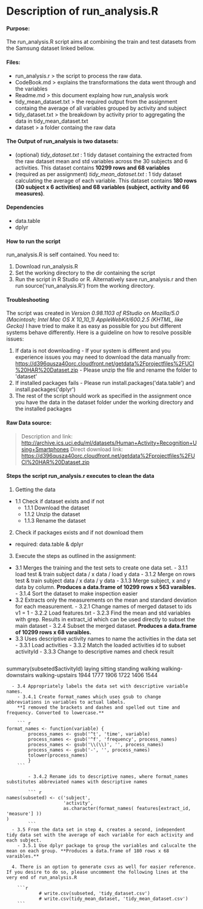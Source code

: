 
# Description of run_analysis.R

#### Purpose:
The run_analysis.R script aims at combining the train and test datasets from the Samsung dataset linked bellow.

#### Files:
- run_analysis.r > the script to process the raw data.
- CodeBook.md > explains the transformations the data went through and the variables
- Readme.md > this document explaing how run_analysis work
- tidy_mean_dataset.txt > the required output from the assignment containg the average of all variables grouped by activity and subject
- tidy_dataset.txt > the breakdown by activity prior to aggregating the data in tidy_mean_dataset.txt
- dataset > a folder containg the raw data

#### The Output of run_analysis is two datasets:
- (optional) *tidy_dataset.txt* : 1 tidy dataset containing the extracted from the raw dataset mean and std variables across the 30 subjects and 6 activities. This dataset contains **10299 rows and 68 variables**  
- (required as per assignment) *tidy_mean_dataset.txt* : 1 tidy dataset calculating the average of each variable. This dataset contains **180 rows (30 subject x 6 activities) and 68 variables (subject, activity and 66 measures)**. 

#### Dependencies
- data.table
- dplyr

#### How to run the script
run_analysis.R is self contained. You need to:
  1. Download run_analysis.R
  2. Set the working directory to the dir containing the script
  3. Run the script in R Studio or R. 
Alternatively save run_analysis.r and then run source('run_analysis.R') from the working directory. 

#### Troubleshooting
The script was created in *Version 0.98.1103 of RStudio* on *Mozilla/5.0 (Macintosh; Intel Mac OS X 10_10_1) AppleWebKit/600.2.5 (KHTML, like Gecko)*
I have tried to make it as easy as possible for you but different systems behave differently. Here is a guideline on how to resolve possible issues:
  1. If data is not downloading
    - If your system is different and you experience issues you may need to download the data manually from: https://d396qusza40orc.cloudfront.net/getdata%2Fprojectfiles%2FUCI%20HAR%20Dataset.zip 
    - Please unzip the file and rename the folder to 'dataset'
  2. If installed packages fails
    - Please run install.packages('data.table') and install.packages('dplyr')
  3. The rest of the script should work as specified in the assignment once you have the data in the dataset folder under the working directory and the installed packages

#### Raw Data source:
> Description and link: 
> http://archive.ics.uci.edu/ml/datasets/Human+Activity+Recognition+Using+Smartphones
> Direct download link: https://d396qusza40orc.cloudfront.net/getdata%2Fprojectfiles%2FUCI%20HAR%20Dataset.zip 


#### Steps the script run_analysis.r executes to clean the data
1. Getting the data
  - 1.1 Check if dataset exists and if not 
    - 1.1.1 Download the dataset
    - 1.1.2 Unzip the dataset
    - 1.1.3 Rename the dataset 
2. Check if packages exists and if not download them
  - required: data.table & dplyr
3. Execute the steps as outlined in the assignment:
  - 3.1 Merges the training and the test sets to create one data set.
        - 3.1.1 load test & train subject data / x data / load y data
        - 3.1.2 Merge on rows test & train subject data / x data / y data
        - 3.1.3 Merge subject, x and y data by column. **Produces a data.frame of 10299 rows x 563 varaibles.**
        - 3.1.4 Sort the dataset to make inspection easier
  - 3.2 Extracts only the measurements on the mean and standard deviation for each measurement.
        - 3.2.1 Change names of merged dataset to ids v1 = 1
        - 3.2.2 Load features.txt
        - 3.2.3 Find the mean and std variables with grep. Results in extract_id which can be used directly to subset the main dataset
        - 3.2.4 Subset the merged dataset. **Produces a data.frame of 10299 rows x 68 varaibles.**
  - 3.3 Uses descriptive activity names to name the activities in the data set
        - 3.3.1 Load activities
        - 3.3.2 Match the loaded activities id to subset activityId
        - 3.3.3 Change to descriptive names and check result
    ``` r
summary(subseted$activityId)
            laying            sitting           standing            walking walking-downstairs   walking-upstairs 
              1944               1777               1906               1722               1406               1544       
```
  - 3.4 Appropriately labels the data set with descriptive variable names. 
    - 3.4.1 Create format_names which uses gsub to change abbreviations in variables to actual labels.
    **I removed the brackets and dashes and spelled out time and frequency. Converted to lowercase.**

    ``` r
format_names <- function(variable) {
        process_names <- gsub('^t', 'time', variable)
        process_names <- gsub('^f', 'frequency', process_names)
        process_names <- gsub('\\(\\)', '', process_names)
        process_names <- gsub('-', '', process_names)        
        tolower(process_names)
        }
    ```
    
        - 3.4.2 Rename ids to descriptive names, where format_names substitutes abbreviated names with descriptive names

        ``` r
names(subseted) <- c('subject', 
                     'activity', 
                     as.character(format_names( features[extract_id, 'measure'] ))
)        
        ```
  - 3.5 From the data set in step 4, creates a second, independent tidy data set with the average of each variable for each activity and each subject. 
    - 3.5.1 Use dplyr package to group the variables and calucalte the mean on each group. **Produces a data.frame of 180 rows x 68 varaibles.**

  4. There is an option to generate csvs as well for easier reference. If you desire to do so, please uncomment the following lines at the very end of run_analysis.R

    ```r
            # write.csv(subseted, 'tidy_dataset.csv')
            # write.csv(tidy_mean_dataset, 'tidy_mean_dataset.csv')
    ```
